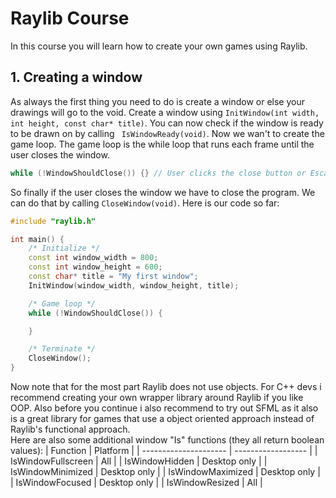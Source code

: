 # Raylib Course
In this course you will learn how to create your own games using Raylib.

## 1. Creating a window
As always the first thing you need to do is create a window or else your drawings will go to the void. Create a window using ```InitWindow(int width, int height, const char* title)```. You can now check if the window is ready to be drawn on by calling ``` IsWindowReady(void)```. Now we wan't to create the game loop. The game loop is the while loop that runs each frame until the user closes the window.
```cpp
while (!WindowShouldClose()) {} // User clicks the close button or Escape by default.
```
So finally if the user closes the window we have to close the program. We can do that by calling ```CloseWindow(void)```. Here is our code so far:
```cpp
#include "raylib.h"

int main() {
    /* Initialize */ 
    const int window_width = 800;
    const int window_height = 600;
    const char* title = "My first window";
    InitWindow(window_width, window_height, title);

    /* Game loop */
    while (!WindowShouldClose()) {

    }

    /* Terminate */
    CloseWindow();
}
```
Now note that for the most part Raylib does not use objects. For C++ devs i recommend creating your own wrapper library around Raylib if you like OOP. Also before you continue i also recommend to try out SFML as it also is a great library for games that use a object oriented approach instead of Raylib's functional approach. <br>
Here are also some additional window "Is" functions (they all return boolean values):
| Function              | Platform           |
| --------------------- | ------------------ |
| IsWindowFullscreen    | All                |
| IsWindowHidden        | Desktop only       |
| IsWindowMinimized     | Desktop only       |
| IsWindowMaximized     | Desktop only       |
| IsWindowFocused       | Desktop only       |
| IsWindowResized       | All                |